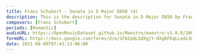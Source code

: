 ```yaml
---
title: Franz Schubert - Sonata in D Major D850 (4)
description: This is the description for Sonata in D Major D850 by Franz Schubert
composers: [Franz Schubert]
periods: [Romantic]
audioURL: https://OpenMusicDataset.github.io/Maestro/maestro-v3.0.0/2004/MIDI-Unprocessed_XP_15_R2_2004_01_ORIG_MID--AUDIO_15_R2_2004_04_Track04_wav.midi
formURL: https://docs.google.com/forms/d/e/1FAIpQLSdXgjY-OXgbFDqLLedi30uLHy1i8WdfmFoKy69fIEnZdRgpZg/viewform
date: 2021-08-08T07:43:13-06:00
---
```


